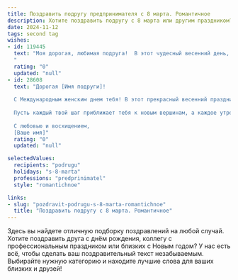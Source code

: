 ```yaml
---
title: Поздравить подругу предпринимателя с 8 марта. Романтичное
description: Хотите поздравить подругу с 8 марта или другим праздником? Наш ИИ создаст незабываемое поздравление, а вы обязательно выделитесь среди других.  
date: 2024-11-12
tags: second tag
wishes:
- id: 119445
  text: "Моя дорогая, любимая подруга!  В этот чудесный весенний день, 8 Марта, я хочу от всего сердца поздравить тебя с праздником! Твоя целеустремлённость и  яркий предпринимательский талант – это настоящее вдохновение! Пусть твоё сердце всегда будет наполнено любовью, а каждый день –  радостью и успехом.  Пусть весна расцветает в твоей душе,  а все твои мечты сбываются!  С праздником, моя прекрасная!
  "
  rating: "0"
  updated: "null"
- id: 28608
  text: "Дорогая [Имя подруги]!
  
  С Международным женским днем тебя! В этот прекрасный весенний праздник хочется пожелать тебе не только удачи в делах, но и искреннего счастья в жизни. Ты — истинная муза, воплощающая в реальность самые смелые мечты и идеи. Твоя энергия и вдохновение делают мир вокруг более ярким и цветным.
  
  Пусть каждый твой шаг приближает тебя к новым вершинам, а каждое утро приносит множество приятных сюрпризов. Желаю, чтобы твое сердце всегда находило место для любви, тепла и гармонии. Ты заслуживаешь всего самого лучшего!
  
  С любовью и восхищением,
  [Ваше имя]"
  rating: "0"
  updated: "null"

selectedValues:
  recipients: "podrugu"
  holidays: "s-8-marta"
  professions: "predprinimatel"
  style: "romantichnoe"

links:
- slug: "pozdravit-podrugu-s-8-marta-romantichnoe"
  title: "Поздравить подругу с 8 марта. Романтичное"
---
```


Здесь вы найдете отличную подборку поздравлений на любой случай.
Хотите поздравить друга с днём рождения, коллегу с профессиональным праздником или близких с Новым годом? У нас есть всё, чтобы сделать ваш поздравительный текст незабываемым. Выбирайте нужную категорию и находите лучшие слова для ваших близких и друзей!
